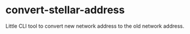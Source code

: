 # convert-stellar-address

Little CLI tool to convert new network address to the old network address.

